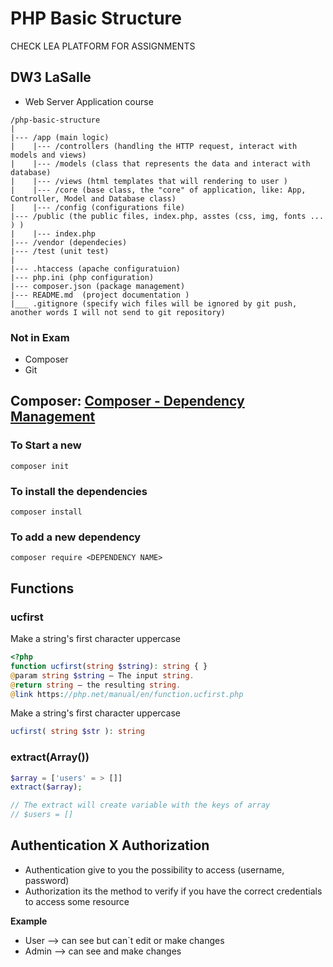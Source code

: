 # PHP Basic Structure

CHECK LEA PLATFORM FOR ASSIGNMENTS 

## DW3 LaSalle

- Web Server Application course

```
/php-basic-structure
|
|--- /app (main logic)
|    |--- /controllers (handling the HTTP request, interact with models and views)
|    |--- /models (class that represents the data and interact with database)
|    |--- /views (html templates that will rendering to user )
|    |--- /core (base class, the "core" of application, like: App, Controller, Model and Database class)
|    |--- /config (configurations file)
|--- /public (the public files, index.php, asstes (css, img, fonts ... ) )
|    |--- index.php
|--- /vendor (dependecies)
|--- /test (unit test)
|
|--- .htaccess (apache configuratuion)
|--- php.ini (php configuration)
|--- composer.json (package management)
|--- README.md  (project documentation )
|___ .gitignore (specify wich files will be ignored by git push, another words I will not send to git repository)
```


### Not in Exam
- Composer
- Git


## Composer: [Composer - Dependency Management](https://getcomposer.org/)

### To Start a new
```shell
composer init
```

### To install the dependencies
```shell
composer install
```

### To add a new dependency
```shell
composer require <DEPENDENCY NAME>
```

## Functions

### ucfirst


Make a string's first character uppercase

```php
<?php
function ucfirst(string $string): string { }
@param string $string — The input string.
@return string — the resulting string.
@link https://php.net/manual/en/function.ucfirst.php
```

Make a string's first character uppercase

```php
ucfirst( string $str ): string
```

### extract(Array())
```php
$array = ['users' = > []]
extract($array);

// The extract will create variable with the keys of array
// $users = []
```

## Authentication X Authorization
- Authentication  give to you the possibility to access (username, password)
- Authorization its the method to verify if you have the correct credentials to access some resource

**Example**
- User --> can see but can`t edit or make changes
- Admin --> can see and make changes